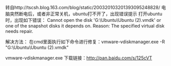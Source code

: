 转自http://tscsh.blog.163.com/blog/static/200320103201393095248828/
电脑突然断电后，或者非正常关机，ubuntu打不开了，出现错误提示
打开ubuntu时，出现如下错误：
Cannot open the disk 'G:\Ubuntu\Ubuntu (2).vmdk' or one of the snapshot disks it depends on.
Reason: The specified virtual disk needs repair.

解决方法：
在cmd里面执行如下命令进行修复：vmware-vdiskmanager.exe -R "G:\Ubuntu\Ubuntu (2).vmdk"

vmware-vdiskmanager.exe 下载链接：http://pan.baidu.com/s/125cVT